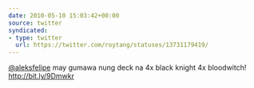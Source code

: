 ```yaml
---
date: 2010-05-10 15:03:42+00:00
source: twitter
syndicated:
- type: twitter
  url: https://twitter.com/roytang/statuses/13731179419/
---
```


[@aleksfelipe](https://twitter.com/aleksfelipe/)  may gumawa nung deck na 4x black knight 4x bloodwitch!  http://bit.ly/9Dmwkr